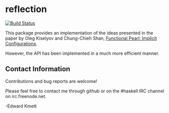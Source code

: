 reflection
==========

[![Build Status](https://secure.travis-ci.org/ekmett/reflection.png?branch=master)](http://travis-ci.org/ekmett/reflecton)

This package provides an implementation of the ideas presented in the paper by Oleg Kiselyov and Chung-Chieh Shan, [Functional Pearl: Implicit Configurations](http://www.cs.rutgers.edu/~ccshan/prepose/prepose.pdf).

However, the API has been implemented in a much more efficient manner.

Contact Information
-------------------

Contributions and bug reports are welcome!

Please feel free to contact me through github or on the #haskell IRC channel on irc.freenode.net.

-Edward Kmett
